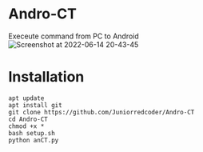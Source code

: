 # Andro-CT
Execeute command from PC to Android
![Screenshot at 2022-06-14 20-43-45](https://user-images.githubusercontent.com/99125491/173611232-a55ef38a-9598-4c90-a81c-0f1c0c01cff4.png)


# Installation
 ```
 apt update
apt install git
git clone https://github.com/Juniorredcoder/Andro-CT 
cd Andro-CT 
chmod +x * 
bash setup.sh 
python anCT.py
 ```

